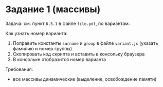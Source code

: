 # Задание 1 (массивы)

Задача: см. пункт `6.5.1` в файле `file.pdf`, по вариантам.

Как узнать номер варианта:

1. Поправить константы `surname` и `group` в файле `variant.js` (указать фамилию и номер группы)
2. Скопировать код скрипта и вставить в консольку браузера
3. В консольке отобразится номер варианта

Требования:

* все массивы динамические (выделение, освобождение памяти)
